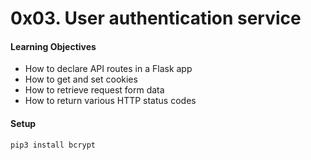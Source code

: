 # 0x03. User authentication service
#### Learning Objectives
- How to declare API routes in a Flask app
- How to get and set cookies
- How to retrieve request form data
- How to return various HTTP status codes

#### Setup
```
pip3 install bcrypt
```